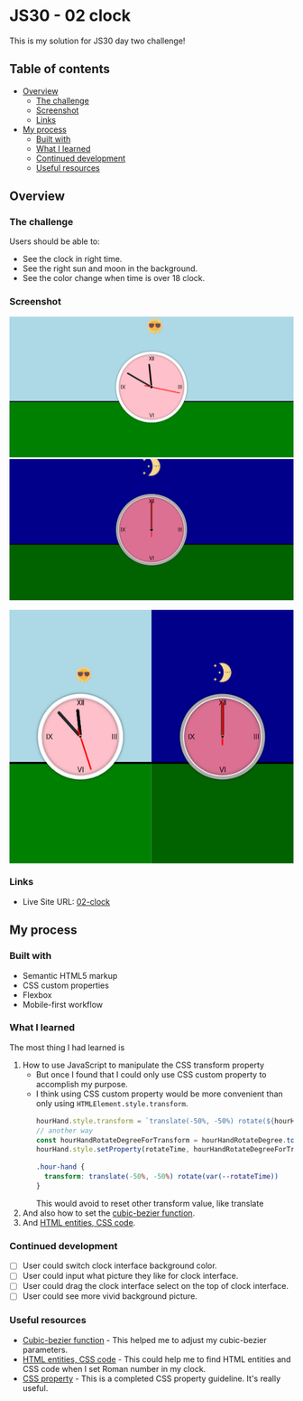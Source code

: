 # JS30 - 02 clock

This is my solution for JS30 day two challenge!

## Table of contents
  - [Overview](#overview)
    - [The challenge](#the-challenge)
    - [Screenshot](#screenshot)
    - [Links](#links)
  - [My process](#my-process)
    - [Built with](#built-with)
    - [What I learned](#what-i-learned)
    - [Continued development](#continued-development)
    - [Useful resources](#useful-resources)

## Overview

### The challenge

Users should be able to:

- See the clock in right time.
- See the right sun and moon in the background.
- See the color change when time is over 18 clock.

### Screenshot

![desktop-clock-daylight](./image/screenshot/desktop-daylight.png)
![desktop-clock-daynight](./image/screenshot/desktop-daynight.png)
<div style="display: flex;">
  <img src="./image/screenshot/mobile-daylight.png" alt="mobile-daylight" style="width: 50%;"/>
  <img src="./image/screenshot/mobile-daynight.png" alt="mobile-daynight" style="width: 50%;"/>
</div>

### Links

- Live Site URL: [02-clock](https://your-live-site-url.com)

## My process

### Built with

- Semantic HTML5 markup
- CSS custom properties
- Flexbox
- Mobile-first workflow

### What I learned

The most thing I had learned is 
1. How to use JavaScript to manipulate the CSS transform property 
   - But once I found that I could only use CSS custom property to accomplish my purpose.
   - I think using CSS custom property would be more convenient than only using `HTMLElement.style.transform`.
     ```js
     hourHand.style.transform = `translate(-50%, -50%) rotate(${hourHandRotateDegree}deg)`
     // another way
     const hourHandRotateDegreeForTransform = hourHandRotateDegree.toString() + 'deg'
     hourHand.style.setProperty(rotateTime, hourHandRotateDegreeForTransform)
     ```
     ```css
     .hour-hand {
       transform: translate(-50%, -50%) rotate(var(--rotateTime))
     }
     ```
     This would avoid to reset other transform value, like translate
2. And also how to set the [cubic-bezier function](https://cubic-bezier.com/#.17,.67,.83,.67).
3. And [HTML entities, CSS code](https://www.toptal.com/designers/htmlarrows/symbols/).

### Continued development

- [ ] User could switch clock interface background color.
- [ ] User could input what picture they like for clock interface.
- [ ] User could drag the clock interface select on the top of clock interface.
- [ ] User could see more vivid background picture.

### Useful resources

- [Cubic-bezier function](https://cubic-bezier.com/#.17,.67,.83,.67) - This helped me to adjust my cubic-bezier parameters.
- [HTML entities, CSS code](https://www.toptal.com/designers/htmlarrows/symbols/) - This could help me to find HTML entities and CSS code when I set Roman number in my clock.
- [CSS property](https://css-tricks.com/a-complete-guide-to-custom-properties/) - This is a completed CSS property guideline. It's really useful.